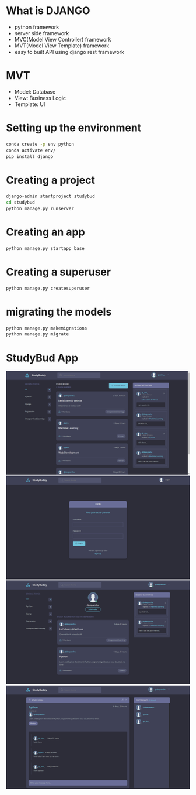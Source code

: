 # What is DJANGO
- python framework
- server side framework
- MVC(Model View Controller) framework
- MVT(Model View Template) framework
- easy to built API using django rest framework

# MVT
- Model: Database
- View: Business Logic
- Template: UI

# Setting up the environment
```bash
conda create -p env python
conda activate env/
pip install django
```

# Creating a project
```bash
django-admin startproject studybud
cd studybud
python manage.py runserver
```

# Creating an app
```bash
python manage.py startapp base
```

# Creating a superuser
```bash
python manage.py createsuperuser
```

# migrating the models
```bash
python manage.py makemigrations
python manage.py migrate
```

# StudyBud App

<img>![StudyBud](./Screenshots/home%20page.png)</img>
<img>![StudyBud](./Screenshots/login%20page.png)</img>
<img>![StudyBud](./Screenshots/user%20profile.png)</img>
<img>![StudyBud](./Screenshots/study%20room.png)</img>
